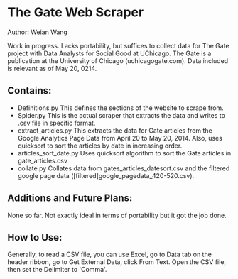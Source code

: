 # The Gate Web Scraper

Author: Weian Wang

Work in progress. 
Lacks portability, but suffices to collect data for The Gate project with Data Analysts for Social Good at UChicago. 
The Gate is a publication at the University of Chicago (uchicagogate.com).
Data included is relevant as of May 20, 0214.

## Contains: 
* Definitions.py
This defines the sections of the website to scrape from.
* Spider.py
This is the actual scraper that extracts the data and writes to .csv file in specific format. 
* extract_articles.py
This extracts the data for Gate articles from the Google Analytics Page Data from April 20 to May 20, 2014. Also, uses quicksort to sort the articles by date in increasing order.
* articles_sort_date.py
Uses quicksort algorithm to sort the Gate articles in gate_articles.csv
* collate.py
Collates data from gates_articles_datesort.csv and the filtered google page data ([filtered]google_pagedata_420-520.csv).

## Additions and Future Plans:
None so far. Not exactly ideal in terms of portability but it got the job done.

## How to Use:
Generally, to read a CSV file, you can use Excel, go to Data tab on the header ribbon, go to Get External Data, click From Text. Open the CSV file, then set the Delimiter to 'Comma'. 
